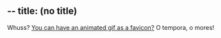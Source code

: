 --
title: (no title)
--
<p>Whuss? <a href="http://eine-zeitung.net/">You can have an animated gif as a favicon?</a> O tempora, o mores!</p>